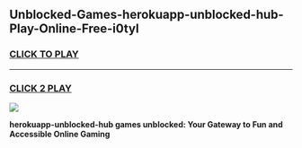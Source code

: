 
## Unblocked-Games-herokuapp-unblocked-hub-Play-Online-Free-i0tyl
<h3>
<a href="https://premium76.site?title=herokuapp-unblocked-hub&ref=26A">CLICK TO PLAY</a></h3>
<hr>

<h3>
<a href="https://premium76.site?title=herokuapp-unblocked-hub&ref=26A">CLICK 2 PLAY</a>
  
</h3>

<a href="https://premium76.site?title=herokuapp-unblocked-hub&ref=26A"><img src="https://clearcache.store/games.png"></a>


**herokuapp-unblocked-hub games unblocked: Your Gateway to Fun and Accessible Online Gaming**
